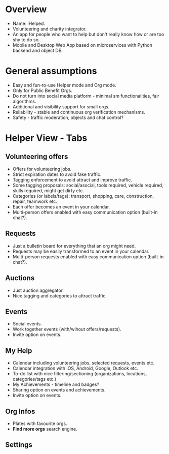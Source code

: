 # Overview
* Name: iHelped.
* Volunteering and charity integrator.
* An app for people who want to help but don't really know how or are too shy to do so.
* Mobile and Desktop Web App based on microservices with Python backend and object DB.

# General assumptions
* Easy and fun-to-use Helper mode and Org mode.
* Only for Public Benefit Orgs.
* Do not turn into social media platform - minimal sm functionalities, fair algorithms.
* Additional and visibility support for small orgs.
* Reliability - stable and continuous org verification mechanisms.
* Safety - traffic moderation, objects and chat control?

# Helper View - Tabs
## Volunteering offers
* Offers for volunteering jobs.
* Strict expiration dates to avoid fake traffic.
* Tagging enforcement to avoid attract and improve traffic.
* Some tagging proposals: social/asocial, tools required, vehicle required, skills required, might get dirty etc.
* Categories (or labels/tags): transport, shopping, care, construction, repair, teamwork etc.
* Each offer becomes an event in your calendar.
* Multi-person offers enabled with easy communication option (built-in chat?).
## Requests
* Just a bulletin board for everything that an org might need.
* Requests may be easily transformed to an event in your calendar.
* Multi-person requests enabled with easy communication option (built-in chat?).
## Auctions
* Just auction aggregator.
* Nice tagging and categories to attract traffic.
## Events
* Social events.
* Work together events (with/wihout offers/requests).
* Invite option on events.
## My Help
* Calendar including volunteering jobs, selected requests, events etc.
* Calendar integration with iOS, Android, Google, Outlook etc.
* To-do list with nice filtering/sectioning (organizations, locations, categories/tags etc.)
* My Achievements - timeline and badges?
* Sharing option on events and achievements.
* Invite option on events.
## Org Infos
* Plates with favourite orgs.
* **Find more orgs** search engine.
## Settings
